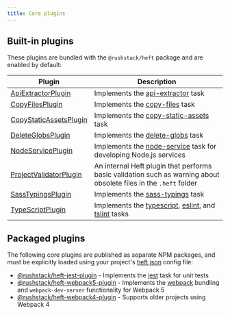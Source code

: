 ```yaml
---
title: Core plugins
---
```


## Built-in plugins

These plugins are bundled with the `@rushstack/heft` package and are enabled by default:

| Plugin  | Description |
| ------------- | ------------- |
| [ApiExtractorPlugin](https://github.com/microsoft/rushstack/blob/master/apps/heft/src/plugins/ApiExtractorPlugin/ApiExtractorPlugin.ts) | Implements the [api-extractor](../heft_tasks/api-extractor) task |
| [CopyFilesPlugin](https://github.com/microsoft/rushstack/blob/master/apps/heft/src/plugins/CopyFilesPlugin.ts) | Implements the [copy-files](../heft_tasks/copy-files) task |
| [CopyStaticAssetsPlugin](https://github.com/microsoft/rushstack/blob/master/apps/heft/src/plugins/CopyStaticAssetsPlugin.ts) | Implements the [copy-static-assets](../heft_tasks/copy-static-assets) task |
| [DeleteGlobsPlugin](https://github.com/microsoft/rushstack/blob/master/apps/heft/src/plugins/DeleteGlobsPlugin.ts) | Implements the [delete-globs](../heft_tasks/delete-globs) task |
| [NodeServicePlugin](https://github.com/microsoft/rushstack/blob/master/apps/heft/src/plugins/NodeServicePlugin.ts) | Implements the [node-service](../heft_tasks/node-service) task for developing Node.js services |
| [ProjectValidatorPlugin](https://github.com/microsoft/rushstack/blob/master/apps/heft/src/plugins/ProjectValidatorPlugin.ts) | An internal Heft plugin that performs basic validation such as warning about obsolete files in the `.heft` folder |
| [SassTypingsPlugin](https://github.com/microsoft/rushstack/blob/master/apps/heft/src/plugins/SassTypingsPlugin/SassTypingsPlugin.ts) | Implements the [sass-typings](../heft_tasks/sass-typings) task |
| [TypeScriptPlugin](https://github.com/microsoft/rushstack/blob/master/apps/heft/src/plugins/TypeScriptPlugin/TypeScriptPlugin.ts) | Implements the [typescript](../heft_tasks/typescript.md), [eslint](../heft_tasks/eslint), and [tslint](../heft_tasks/tslint) tasks |

## Packaged plugins

The following core plugins are published as separate NPM packages, and must be explicitly loaded using your
project's [heft.json](../heft_configs/heft_json) config file:

- [@rushstack/heft-jest-plugin](https://github.com/microsoft/rushstack/tree/master/heft-plugins/heft-jest-plugin) - Implements the [jest](../heft_tasks/jest) task for unit tests
- [@rushstack/heft-webpack5-plugin](https://github.com/microsoft/rushstack/tree/master/heft-plugins/heft-webpack5-plugin) - Implements the [webpack](../heft_tasks/webpack) bundling and `webpack-dev-server` functionality for Webpack 5
- [@rushstack/heft-webpack4-plugin](https://github.com/microsoft/rushstack/tree/master/heft-plugins/heft-webpack4-plugin) - Supports older projects using Webpack 4
